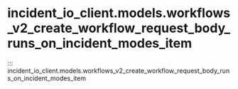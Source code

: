 # incident_io_client.models.workflows_v2_create_workflow_request_body_runs_on_incident_modes_item

::: incident_io_client.models.workflows_v2_create_workflow_request_body_runs_on_incident_modes_item